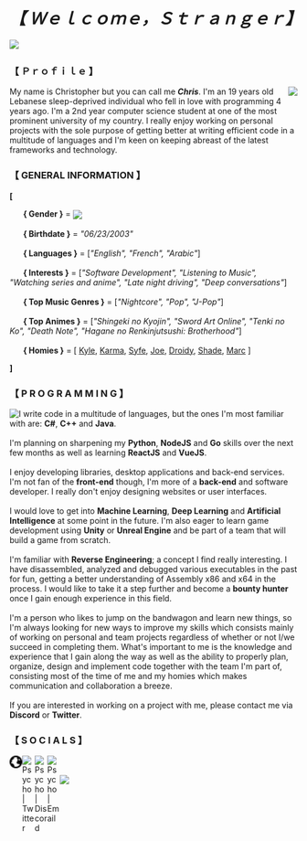 <h1 align="center"><em>【 Ｗｅｌｃｏｍｅ，Ｓｔｒａｎｇｅｒ】</em></h1>
<img src="https://i.imgur.com/z0hrYDm.gif">
<div>
   <h3 align="left">【 Ｐｒｏｆｉｌｅ 】</h3>
   <img align="right" src="https://data.whicdn.com/images/346684507/original.gif">
   <p align="left">
      My name is Christopher but you can call me 
      <span><b><em>Chris</em></b></span>. 
      I'm an 19 years old Lebanese sleep-deprived individual who fell in love with programming 4 years ago. I'm a 2nd year computer science student at one of the most prominent university of my country. I really enjoy working on personal projects with the sole purpose of getting better at writing efficient code in a multitude of languages and I'm keen on keeping abreast of the latest frameworks and technology.
   </p>
</div>
<div>
   <h3 align="left">【 GENERAL INFORMATION 】</h3>
   <p>
      <b>[</b>
   </p>
   <p>
      &nbsp;&nbsp;&nbsp;&nbsp;&nbsp;&nbsp;<b>{ Gender }</b> = 
      <img align="center" width="22px" src="https://www.svgrepo.com/show/206502/male.svg"></img>
      <br>
      <br>
      &nbsp;&nbsp;&nbsp;&nbsp;&nbsp;&nbsp;<b>{ Birthdate }</b> = <em>"06/23/2003"</em>
      <br>
      <br>
      &nbsp;&nbsp;&nbsp;&nbsp;&nbsp;&nbsp;<b>{ Languages }</b> = [<em>"English", "French", "Arabic"</em>]
      <br>
      <br>
      &nbsp;&nbsp;&nbsp;&nbsp;&nbsp;&nbsp;<b>{ Interests }</b> = [<em>"Software Development", "Listening to Music", "Watching series and anime", "Late night driving", "Deep conversations"</em>]
      <br>
      <br>
      &nbsp;&nbsp;&nbsp;&nbsp;&nbsp;&nbsp;<b>{ Top Music Genres }</b> = [<em>"Nightcore", "Pop", "J-Pop"</em>]
      <br>
      <br>
      &nbsp;&nbsp;&nbsp;&nbsp;&nbsp;&nbsp;<b>{ Top Animes }</b> = [<em>"Shingeki no Kyojin", "Sword Art Online", "Tenki no Ko", "Death Note", "Hagane no Renkinjutsushi: Brotherhood"</em>]
      <br>
      <br>
      &nbsp;&nbsp;&nbsp;&nbsp;&nbsp;&nbsp;<b>{ Homies }</b> = [ <a href="https://github.com/AquaPlaysYT">Kyle</a>, <a href="https://github.com/karmakittenx">Karma</a>, <a href="https://github.com/ItsSyfe">Syfe</a>, <a href="https://github.com/m1fnbr">Joe</a>, <a href="https://github.com/SiLeNSwOrD">Droidy</a>, <a href="https://github.com/OutTheShade">Shade</a>, <a href="https://github.com/Marc-Jalkh">Marc</a> ]
   </p>
   <p>
      <b>]</b>
   </p>
</div>
<div>
   <h3 align="left">【 P R O G R A M M I N G 】</h3>
   <img align="left" src="https://media4.giphy.com/media/3ohjV6G9UwkB190zbq/200.gif">
   <p>
      I write code in a multitude of languages, but the ones I'm most familiar with are: <b>C#</b>, <b>C++</b> and <b>Java</b>. 
      <br>
      <br>
      I'm planning on sharpening my <b>Python</b>, <b>NodeJS</b> and <b>Go</b> skills over the next few months as well as learning <b>ReactJS</b> and <b>VueJS</b>.
      <br>
      <br>
      I enjoy developing libraries, desktop applications and back-end services. I'm not fan of the <b>front-end</b> though, I'm more of a <b>back-end</b> and software developer. I really don't enjoy designing websites or user interfaces.
      <br>
      <br>
      I would love to get into <b>Machine Learning</b>, <b>Deep Learning</b> and <b>Artificial Intelligence</b> at some point in the future. I'm also eager to learn game development using <b>Unity</b> or <b>Unreal Engine</b> and be part of a team that will build a game from scratch.
      <br>
      <br>
      I'm familiar with <b>Reverse Engineering</b>; a concept I find really interesting. I have disassembled, analyzed and debugged various executables in the past for fun, getting a better understanding of Assembly x86 and x64 in the process. I would like to take it a step further and become a <b>bounty hunter</b> once I gain enough experience in this field.
      <br>
      <br>
      I'm a person who likes to jump on the bandwagon and learn new things, so I'm always looking for new ways to improve my skills which consists mainly of working on personal and team projects regardless of whether or not I/we succeed in completing them. What's important to me is the knowledge and experience that I gain along the way as well as the ability to properly plan, organize, design and implement code together with the team I'm part of, consisting most of the time of me and my homies which makes communication and collaboration a breeze. 
      <br>
      <br>
      If you are interested in working on a project with me, please contact me via <b>Discord</b> or <b>Twitter</b>.
   </p>
</div>
<div>
   <h3 align="left">【 S O C I A L S 】</h3>

   [<img align="left" alt="Psycho | Website" width="22px" src="https://raw.githubusercontent.com/iconic/open-iconic/master/svg/globe.svg" />][website]
   [<img align="left" alt="Psycho | Twitter" width="22px" src="https://cdn.jsdelivr.net/npm/simple-icons@v3/icons/twitter.svg" />][twitter]
   [<img align="left" alt="Psycho | Discord" width="22px" src="https://cdn.jsdelivr.net/npm/simple-icons@v3/icons/discord.svg" />][discord]
   [<img align="left" alt="Psycho | Email"   width="22px" src="https://cdn.jsdelivr.net/npm/simple-icons@3.13.0/icons/minutemailer.svg" />][email]
</div>
<div>
   <br>
   <br>
   <img src="https://i.imgur.com/FwNZmtY.gif">
</div>

[website]: https://psychopast.live
[email]: <mailto:contact@psychopast.live>
[twitter]: https://twitter.com/PsychoPastt
[discord]: https://dsc.bio/8765
